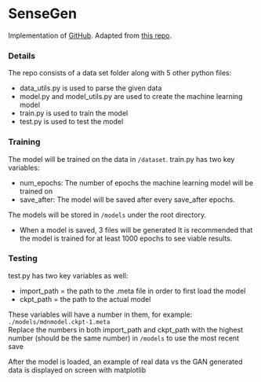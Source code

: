 # SenseGen
Implementation of [GitHub](https://arxiv.org/abs/1701.08886). Adapted from [this repo](https://github.com/nesl/sensegen). 

### Details
The repo consists of a data set folder along with 5 other python files: 
- data_utils.py is used to parse the given data
- model.py and model_utils.py are used to create the machine learning model
- train.py is used to train the model
- test.py is used to test the model

### Training
The model will be trained on the data in `/dataset`.
train.py has two key variables:
- num_epochs: The number of epochs the machine learning model will be trained on
- save_after: The model will be saved after every save_after epochs.

The models will be stored in `/models` under the root directory.  
- When a model is saved, 3 files will be generated
It is recommended that the model is trained for at least 1000 epochs to see viable results.  

### Testing
test.py has two key variables as well:
- import_path = the path to the .meta file in order to first load the model
- ckpt_path = the path to the actual model

These variables will have a number in them, for example:  
`./models/mdnmodel.ckpt-1.meta`  
Replace the numbers in both import_path and ckpt_path with the highest number (should be the same number) in `/models` to use the most recent save  

After the model is loaded, an example of real data vs the GAN generated data is displayed on screen with matplotlib
